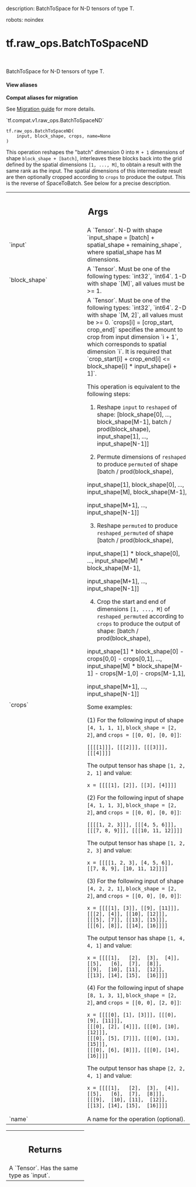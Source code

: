description: BatchToSpace for N-D tensors of type T.

robots: noindex

# tf.raw_ops.BatchToSpaceND

<!-- Insert buttons and diff -->

<table class="tfo-notebook-buttons tfo-api nocontent" align="left">

</table>



BatchToSpace for N-D tensors of type T.

<section class="expandable">
  <h4 class="showalways">View aliases</h4>
  <p>
<b>Compat aliases for migration</b>
<p>See
<a href="https://www.tensorflow.org/guide/migrate">Migration guide</a> for
more details.</p>
<p>`tf.compat.v1.raw_ops.BatchToSpaceND`</p>
</p>
</section>

<pre class="devsite-click-to-copy prettyprint lang-py tfo-signature-link">
<code>tf.raw_ops.BatchToSpaceND(
    input, block_shape, crops, name=None
)
</code></pre>



<!-- Placeholder for "Used in" -->

This operation reshapes the "batch" dimension 0 into `M + 1` dimensions of shape
`block_shape + [batch]`, interleaves these blocks back into the grid defined by
the spatial dimensions `[1, ..., M]`, to obtain a result with the same rank as
the input.  The spatial dimensions of this intermediate result are then
optionally cropped according to `crops` to produce the output.  This is the
reverse of SpaceToBatch.  See below for a precise description.

<!-- Tabular view -->
 <table class="responsive fixed orange">
<colgroup><col width="214px"><col></colgroup>
<tr><th colspan="2"><h2 class="add-link">Args</h2></th></tr>

<tr>
<td>
`input`
</td>
<td>
A `Tensor`.
N-D with shape `input_shape = [batch] + spatial_shape + remaining_shape`,
where spatial_shape has M dimensions.
</td>
</tr><tr>
<td>
`block_shape`
</td>
<td>
A `Tensor`. Must be one of the following types: `int32`, `int64`.
1-D with shape `[M]`, all values must be >= 1.
</td>
</tr><tr>
<td>
`crops`
</td>
<td>
A `Tensor`. Must be one of the following types: `int32`, `int64`.
2-D with shape `[M, 2]`, all values must be >= 0.
`crops[i] = [crop_start, crop_end]` specifies the amount to crop from input
dimension `i + 1`, which corresponds to spatial dimension `i`.  It is
required that
`crop_start[i] + crop_end[i] <= block_shape[i] * input_shape[i + 1]`.

This operation is equivalent to the following steps:

1. Reshape `input` to `reshaped` of shape:
[block_shape[0], ..., block_shape[M-1],
batch / prod(block_shape),
input_shape[1], ..., input_shape[N-1]]

2. Permute dimensions of `reshaped` to produce `permuted` of shape
[batch / prod(block_shape),

input_shape[1], block_shape[0],
...,
input_shape[M], block_shape[M-1],

input_shape[M+1], ..., input_shape[N-1]]

3. Reshape `permuted` to produce `reshaped_permuted` of shape
[batch / prod(block_shape),

input_shape[1] * block_shape[0],
...,
input_shape[M] * block_shape[M-1],

input_shape[M+1],
...,
input_shape[N-1]]

4. Crop the start and end of dimensions `[1, ..., M]` of
`reshaped_permuted` according to `crops` to produce the output of shape:
[batch / prod(block_shape),

input_shape[1] * block_shape[0] - crops[0,0] - crops[0,1],
...,
input_shape[M] * block_shape[M-1] - crops[M-1,0] - crops[M-1,1],

input_shape[M+1], ..., input_shape[N-1]]

Some examples:

(1) For the following input of shape `[4, 1, 1, 1]`, `block_shape = [2, 2]`, and
`crops = [[0, 0], [0, 0]]`:

```
[[[[1]]], [[[2]]], [[[3]]], [[[4]]]]
```

The output tensor has shape `[1, 2, 2, 1]` and value:

```
x = [[[[1], [2]], [[3], [4]]]]
```

(2) For the following input of shape `[4, 1, 1, 3]`, `block_shape = [2, 2]`, and
`crops = [[0, 0], [0, 0]]`:

```
[[[[1, 2, 3]]], [[[4, 5, 6]]], [[[7, 8, 9]]], [[[10, 11, 12]]]]
```

The output tensor has shape `[1, 2, 2, 3]` and value:

```
x = [[[[1, 2, 3], [4, 5, 6]],
[[7, 8, 9], [10, 11, 12]]]]
```

(3) For the following input of shape `[4, 2, 2, 1]`, `block_shape = [2, 2]`, and
`crops = [[0, 0], [0, 0]]`:

```
x = [[[[1], [3]], [[9], [11]]],
[[[2], [4]], [[10], [12]]],
[[[5], [7]], [[13], [15]]],
[[[6], [8]], [[14], [16]]]]
```

The output tensor has shape `[1, 4, 4, 1]` and value:

```
x = [[[[1],   [2],  [3],  [4]],
[[5],   [6],  [7],  [8]],
[[9],  [10], [11],  [12]],
[[13], [14], [15],  [16]]]]
```

(4) For the following input of shape `[8, 1, 3, 1]`, `block_shape = [2, 2]`, and
`crops = [[0, 0], [2, 0]]`:

```
x = [[[[0], [1], [3]]], [[[0], [9], [11]]],
[[[0], [2], [4]]], [[[0], [10], [12]]],
[[[0], [5], [7]]], [[[0], [13], [15]]],
[[[0], [6], [8]]], [[[0], [14], [16]]]]
```

The output tensor has shape `[2, 2, 4, 1]` and value:

```
x = [[[[1],   [2],  [3],  [4]],
[[5],   [6],  [7],  [8]]],
[[[9],  [10], [11],  [12]],
[[13], [14], [15],  [16]]]]
```
</td>
</tr><tr>
<td>
`name`
</td>
<td>
A name for the operation (optional).
</td>
</tr>
</table>



<!-- Tabular view -->
 <table class="responsive fixed orange">
<colgroup><col width="214px"><col></colgroup>
<tr><th colspan="2"><h2 class="add-link">Returns</h2></th></tr>
<tr class="alt">
<td colspan="2">
A `Tensor`. Has the same type as `input`.
</td>
</tr>

</table>

